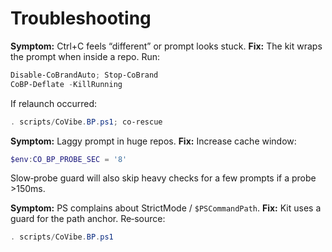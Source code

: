 # Troubleshooting

**Symptom:** Ctrl+C feels “different” or prompt looks stuck.
**Fix:** The kit wraps the prompt when inside a repo. Run:
```powershell
Disable-CoBrandAuto; Stop-CoBrand
CoBP-Deflate -KillRunning
```
If relaunch occurred:
```powershell
. scripts/CoVibe.BP.ps1; co-rescue
```

**Symptom:** Laggy prompt in huge repos.
**Fix:** Increase cache window:
```powershell
$env:CO_BP_PROBE_SEC = '8'
```
Slow‑probe guard will also skip heavy checks for a few prompts if a probe >150ms.

**Symptom:** PS complains about StrictMode / `$PSCommandPath`.
**Fix:** Kit uses a guard for the path anchor. Re‑source:
```powershell
. scripts/CoVibe.BP.ps1
```




